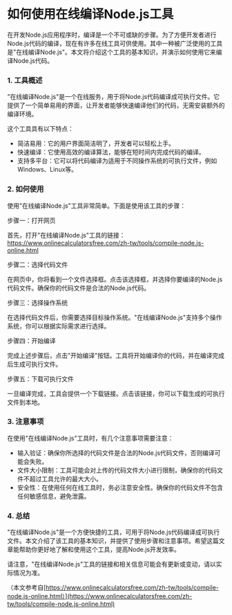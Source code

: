 如何使用在线编译Node.js工具
=================

在开发Node.js应用程序时，编译是一个不可或缺的步骤。为了方便开发者进行Node.js代码的编译，现在有许多在线工具可供使用。其中一种被广泛使用的工具是"在线编译Node.js"。本文将介绍这个工具的基本知识，并演示如何使用它来编译Node.js代码。

### 1. 工具概述

"在线编译Node.js"是一个在线服务，用于将Node.js代码编译成可执行文件。它提供了一个简单易用的界面，让开发者能够快速编译他们的代码，无需安装额外的编译环境。

这个工具具有以下特点：

- 简洁易用：它的用户界面简洁明了，开发者可以轻松上手。
- 快速编译：它使用高效的编译算法，能够在短时间内完成代码的编译。
- 支持多平台：它可以将代码编译为适用于不同操作系统的可执行文件，例如Windows、Linux等。

### 2. 如何使用

使用"在线编译Node.js"工具非常简单。下面是使用该工具的步骤：

步骤一：打开网页

首先，打开"在线编译Node.js"工具的链接：<https://www.onlinecalculatorsfree.com/zh-tw/tools/compile-node.js-online.html>

步骤二：选择代码文件

在网页中，你将看到一个文件选择框。点击该选择框，并选择你要编译的Node.js代码文件。确保你的代码文件是合法的Node.js代码。

步骤三：选择操作系统

在选择代码文件后，你需要选择目标操作系统。"在线编译Node.js"支持多个操作系统，你可以根据实际需求进行选择。

步骤四：开始编译

完成上述步骤后，点击"开始编译"按钮。工具将开始编译你的代码，并在编译完成后生成可执行文件。

步骤五：下载可执行文件

一旦编译完成，工具会提供一个下载链接。点击该链接，你可以下载生成的可执行文件到本地。

### 3. 注意事项

在使用"在线编译Node.js"工具时，有几个注意事项需要注意：

- 输入验证：确保你所选择的代码文件是合法的Node.js代码文件，否则编译可能会失败。
- 文件大小限制：工具可能会对上传的代码文件大小进行限制，确保你的代码文件不超过工具允许的最大大小。
- 安全性：在使用任何在线工具时，务必注意安全性。确保你的代码文件不包含任何敏感信息，避免泄露。

### 4. 总结

"在线编译Node.js"是一个方便快捷的工具，可用于将Node.js代码编译成可执行文件。本文介绍了该工具的基本知识，并提供了使用步骤和注意事项。希望这篇文章能帮助你更好地了解和使用这个工具，提高Node.js开发效率。

请注意，"在线编译Node.js"工具的链接和相关信息可能会有更新或变动，请以实际情况为准。

（本文参考自[https://www.onlinecalculatorsfree.com/zh-tw/tools/compile-node.js-online.html）](https://www.onlinecalculatorsfree.com/zh-tw/tools/compile-node.js-online.html)